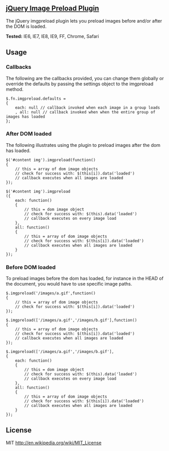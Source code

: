 ## [jQuery Image Preload Plugin][imgpreload]

The jQuery imgpreload plugin lets you preload images before and/or after the DOM is loaded.

**Tested:** IE6, IE7, IE8, IE9, FF, Chrome, Safari

## Usage

### Callbacks

The following are the callbacks provided, you can change them globally or override the defaults by passing the settings object to the imgpreload method.

    $.fn.imgpreload.defaults =
    {
        each: null // callback invoked when each image in a group loads
        , all: null // callback invoked when when the entire group of images has loaded
    };

### After DOM loaded

The following illustrates using the plugin to preload images after the dom has loaded.

    $('#content img').imgpreload(function()
    {
        // this = array of dom image objects
        // check for success with: $(this[i]).data('loaded')
        // callback executes when all images are loaded
    });

    $('#content img').imgpreload
    ({
        each: function()
        {
            // this = dom image object
            // check for success with: $(this).data('loaded')
            // callback executes on every image load
        },
        all: function()
        {
            // this = array of dom image objects
            // check for success with: $(this[i]).data('loaded')
            // callback executes when all images are loaded
        }
    });

### Before DOM loaded

To preload images before the dom has loaded, for instance in the HEAD of the document, you would have to use specific image paths.

    $.imgpreload('/images/a.gif',function()
    {
        // this = array of dom image objects
        // check for success with: $(this[i]).data('loaded')
    });

    $.imgpreload(['/images/a.gif','/images/b.gif'],function()
    {
        // this = array of dom image objects
        // check for success with: $(this[i]).data('loaded')
        // callback executes when all images are loaded
    });

    $.imgpreload(['/images/a.gif','/images/b.gif'],
    {
        each: function()
        {
            // this = dom image object
            // check for success with: $(this).data('loaded')
            // callback executes on every image load
        },
        all: function()
        {
            // this = array of dom image objects
            // check for success with: $(this[i]).data('loaded')
            // callback executes when all images are loaded
        }
    });

## License

MIT http://en.wikipedia.org/wiki/MIT_License

[imgpreload]: http://farinspace.com/jquery-image-preload-plugin/ "jQuery Image Preload Plugin"

